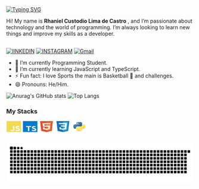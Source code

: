 ## <div align="center">
  <a href="https://git.io/typing-svg">
    <img src="https://readme-typing-svg.demolab.com?font=Fira+Code&weight=500&size=22&pause=1000&color=08f598&center=true&vCenter=true&random=false&width=524&lines=%E2%8A%B9+Welcome+to+my+profile!+%CB%99%E1%B5%95%CB%99+%E2%8A%B9+" alt="Typing SVG">
  </a>
</div>

  <p>Hi! My name is <strong>Rhaniel Custodio Lima de Castro</strong> , and I’m passionate about technology and the world of programming. I’m always looking to learn new things and improve my skills as a developer.</p>

   ##

   [![lINKEDIN](https://img.shields.io/badge/LinkedIn-0077B5?style=for-the-badge&logo=linkedin&logoColor=white)](https://www.linkedin.com/in/rhaniellima)
[![INSTAGRAM](https://img.shields.io/badge/Instagram-E4405F?style=for-the-badge&logo=instagram&logoColor=white)](https://www.instagram.com/_rhaniellima__Rhaniel?igsh=MTVweHgyM2p1Ym1wcA%3D%3D&utm_source=qr)
[![Gmail](https://img.shields.io/badge/Gmail-D14836?style=for-the-badge&logo=gmail&logoColor=white)](mailto:custodiorhaniel8@gmail.com?subject=Contato%20via%20GitHub)



- 🔭 I’m currently Programming Student.
- 🌱 I’m currently learning JavaScript and TypeScript.
- ⚡ Fun fact: I love Sports the main is Basketball 🏀 and challenges.
- 😄 Pronouns: He/Him.

 
![Anurag's GitHub stats](https://github-readme-stats.vercel.app/api?username=RhanieLima&show_icons=true&theme=chartreuse-dark)
![Top Langs](https://github-readme-stats.vercel.app/api/top-langs/?username=RhanieLima&layout=compact&theme=chartreuse-dark)


<h3 align="left">My Stacks </h3>
<div style="display: inline_block">
  <img align="center" alt="Rhani-Js" height="30" width="40" src="https://raw.githubusercontent.com/devicons/devicon/master/icons/javascript/javascript-plain.svg">
  <img align="center" alt="Rhani-Ts" height="30" width="40" src="https://raw.githubusercontent.com/devicons/devicon/master/icons/typescript/typescript-plain.svg">
  <img align="center" alt="Rhani-HTML" height="30" width="40" src="https://raw.githubusercontent.com/devicons/devicon/master/icons/html5/html5-original.svg">
  <img align="center" alt="Rhani-CSS" height="30" width="40" src="https://raw.githubusercontent.com/devicons/devicon/master/icons/css3/css3-original.svg">
  <img align="center" alt="Rhani-Python" height="30" width="40" src="https://raw.githubusercontent.com/devicons/devicon/master/icons/python/python-original.svg">
</div>

##

<picture align="center">
  <source media="(prefers-color-scheme: dark)" srcset="https://raw.githubusercontent.com/RhanieLIma/RhanieLIma/output/github-contribution-grid-snake-dark.svg">
  <source media="(prefers-color-scheme: light)" srcset="https://raw.githubusercontent.com/RhanieLIma/RhanieLIma/output/github-contribution-grid-snake-dark.svg">
  <img align="center" alt="github contribution grid snake animation" src="https://raw.githubusercontent.com/RhanieLIma/RhanieLIma/output/github-contribution-grid-snake.svg">
</picture>

  

